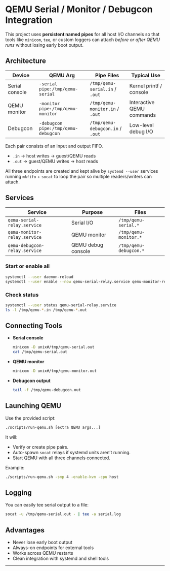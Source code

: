 # QEMU Serial / Monitor / Debugcon Integration

This project uses **persistent named pipes** for all host I/O channels so that tools like
`minicom`, `tee`, or custom loggers can attach *before or after QEMU runs* without losing
early boot output.

## Architecture

| Device | QEMU Arg | Pipe Files | Typical Use |
|---------|-----------|-------------|--------------|
| Serial console | `-serial pipe:/tmp/qemu-serial` | `/tmp/qemu-serial.in` / `.out` | Kernel printf / console |
| QEMU monitor | `-monitor pipe:/tmp/qemu-monitor` | `/tmp/qemu-monitor.in` / `.out` | Interactive QEMU commands |
| Debugcon | `-debugcon pipe:/tmp/qemu-debugcon` | `/tmp/qemu-debugcon.in` / `.out` | Low-level debug I/O |

Each pair consists of an input and output FIFO.  
- `.in` → host writes → guest/QEMU reads  
- `.out` → guest/QEMU writes → host reads  

All three endpoints are created and kept alive by `systemd --user` services running
`mkfifo` + `socat` to loop the pair so multiple readers/writers can attach.

## Services

| Service | Purpose | Files |
|----------|----------|-------|
| `qemu-serial-relay.service` | Serial I/O | `/tmp/qemu-serial.*` |
| `qemu-monitor-relay.service` | QEMU monitor | `/tmp/qemu-monitor.*` |
| `qemu-debugcon-relay.service` | QEMU debug console | `/tmp/qemu-debugcon.*` |

### Start or enable all

```bash
systemctl --user daemon-reload
systemctl --user enable --now qemu-serial-relay.service qemu-monitor-relay.service qemu-debugcon-relay.service
```

### Check status

```bash
systemctl --user status qemu-serial-relay.service
ls -l /tmp/qemu-*.in /tmp/qemu-*.out
```

## Connecting Tools

- **Serial console**
  ```bash
  minicom -D unix#/tmp/qemu-serial.out
  cat /tmp/qemu-serial.out
  ```

- **QEMU monitor**
  ```bash
  minicom -D unix#/tmp/qemu-monitor.out
  ```

- **Debugcon output**
  ```bash
  tail -f /tmp/qemu-debugcon.out
  ```

## Launching QEMU

Use the provided script:

```bash
./scripts/run-qemu.sh [extra QEMU args...]
```

It will:
- Verify or create pipe pairs.
- Auto-spawn `socat` relays if systemd units aren’t running.
- Start QEMU with all three channels connected.

Example:

```bash
./scripts/run-qemu.sh -smp 4 -enable-kvm -cpu host
```

## Logging

You can easily tee serial output to a file:

```bash
socat -u /tmp/qemu-serial.out - | tee -a serial.log
```

## Advantages

- Never lose early boot output
- Always-on endpoints for external tools
- Works across QEMU restarts
- Clean integration with systemd and shell tools

---

